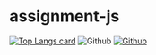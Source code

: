 # assignment-js


[![Top Langs card](https://github-readme-stats.vercel.app/api/top-langs/?username=rubelahme&card_width=550&show_icons=true&theme=radical)](https://github.com/rubelahme)
![Github](https://visitor-badge.laobi.icu/badge?page_id=rubelahme)
[![Github](https://img.shields.io/github/followers/rubelahme?label=Follow&style=social)](https://github.com/rubelahme)
